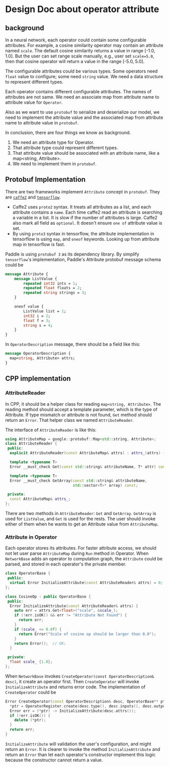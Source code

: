 # Design Doc about operator attribute

## background

In a neural network, each operator could contain some configurable attributes. For example, a cosine similarity operator may contain an attribute named `scale`. The default cosine similarity returns a value in range [-1.0, 1.0]. But the user can set range scale manually, e.g., user set `scale=5.0`, then that cosine operator will return a value in the range [-5.0, 5.0].

The configurable attributes could be various types. Some operators need `float` value to configure; some need `string` value.  We need a data structure to represent different types.

Each operator contains different configurable attributes. The names of attributes are not same.  We need an associate map from attribute name to attribute value for `Operator`.

Also as we want to use `protobuf` to serialize and deserialize our model, we need to implement the attribute value and the associated map from attribute name to attribute value in `protobuf`.

In conclusion, there are four things we know as background.

1. We need an attribute type for Operator.
1. That attribute type could represent different types.
1. That attribute value should be associated with an attribute name, like a map<string, Attribute>.
1. We need to implement them in `protobuf`.

## Protobuf Implementation

There are two frameworks implement `Attribute` concept in `protobuf`. They are [`caffe2`](https://github.com/caffe2/caffe2/blob/master/caffe2/proto/caffe2.proto#L98) and [`tensorflow`](https://github.com/tensorflow/tensorflow/blob/master/tensorflow/core/framework/attr_value.proto#L16).

* Caffe2 uses `proto2` syntax. It treats all attributes as a list, and each attribute contains a `name`. Each time caffe2 read an attribute is searching a variable in a list. It is slow if the number of attributes is large. Caffe2 also mark all field as `optional`. It doesn't ensure `one of` attribute value is set.
* By using `proto3` syntax in tensorflow, the attribute implementation in tensorflow is using `map`, and `oneof` keywords. Looking up from attribute map in tensorflow is fast.

Paddle is using `protobuf 3` as its dependency library. By simplify `tensorflow`'s implementation, Paddle's Attribute protobuf message schema could be

```protobuf
message Attribute {
    message ListValue {
        repeated int32 ints = 1;
        repeated float floats = 2;
        repeated string strings = 3;
    }

    oneof value {
        ListValue list = 1;
        int32 i = 2;
        float f = 3;
        string s = 4;
    }
}
```

In `OperatorDescription` message, there should be a field like this:

```protobuf
message OperatorDescription {
  map<string, Attribute> attrs;
}
```

## CPP implementation

### AttributeReader

In CPP, it should be a helper class for reading `map<string, Attribute>`. The reading method should accept a template parameter, which is the type of Attribute.  If type mismatch or attribute is not found, `Get` method should return an `Error`. That helper class we named `AttributeReader`.

The interface of `AttributeReader` is like this:

```cpp
using AttributeMap = google::protobuf::Map<std::string, Attribute>;
class AttributeReader {
 public:
  explicit AttributeReader(const AttributeMap& attrs) : attrs_(attrs) {}

  template <typename T>
  Error __must_check Get(const std::string& attributeName, T* attr) const;

  template <typename T>
  Error __must_check GetArray(const std::string& attributeName,
                              std::vector<T>* array) const;

 private:
  const AttributeMap& attrs_;
};
```

There are two methods in `AttributeReader`: `Get` and `GetArray`. `GetArray` is used for `ListValue`, and `Get` is used for the rests. The user should invoke either of them when he wants to get an Attribute value from `AttributeMap`.

### Attribute in Operator

Each operator stores its attributes. For faster attribute access, we should not let user parse `AttributeMap` during `Run` method in Operator. When `NetworkBase` adds an operator to computation graph, the `Attribute` could be parsed, and stored in each operator's the private member.

```cpp
class OperatorBase {
 public:
  virtual Error InitializeAttribute(const AttributeReader& attrs) = 0;
};

class CosineOp : public OperatorBase {
 public:
  Error InitializeAttribute(const AttributeReader& attrs) {
    auto err = attrs.Get<float>("scale", &scale_);
    if (!err.isOK() && err != "Attribute Not Found") {
      return err;
    }
    if (scale_ <= 0.0f) {
      return Error("Scale of cosine op should be larger than 0.0");
    }
    return Error();  // OK;
  }

 private:
  float scale_ {1.0};
};
```

When `NetworkBase` invokes `CreateOperator(const OperatorDescription& desc)`, it create an operator first. Then `CreateOperator` will invoke `InitializeAttribute` and returns error code. The implementation of `CreateOperator` could be

```cpp
Error CreateOperator(const OperatorDescription& desc, OperatorBase** ptr) {
  *ptr = OperatorRegister.create(desc.type(), desc.inputs(), desc.outputs());
  Error err = (*ptr) -> InitializeAttribute(desc.attrs());
  if (!err.isOK()) {
    delete (*ptr);
  }
  return err;
}
```

`InitializeAttribute` will validation the user's configuration, and might return an `Error`. It is clearer to invoke the method `InitializeAttribute` and return an `Error` than let each operator's constructor implement this logic because the constructor cannot return a value.
